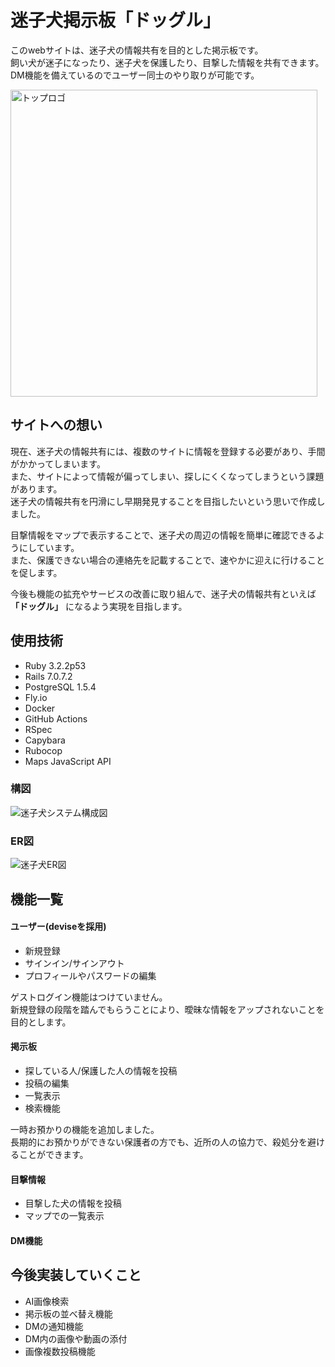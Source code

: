 # 迷子犬掲示板「ドッグル」

このwebサイトは、迷子犬の情報共有を目的とした掲示板です。  
飼い犬が迷子になったり、迷子犬を保護したり、目撃した情報を共有できます。  
DM機能を備えているのでユーザー同士のやり取りが可能です。  

<img width="491" alt="トップロゴ" src="https://github.com/ksng-potepan/lost-dog-app/assets/125693644/018ad6ae-0f3a-48ba-bec0-6666f38e8b8e">

## サイトへの想い
現在、迷子犬の情報共有には、複数のサイトに情報を登録する必要があり、手間がかかってしまいます。  
また、サイトによって情報が偏ってしまい、探しにくくなってしまうという課題があります。  
迷子犬の情報共有を円滑にし早期発見することを目指したいという思いで作成しました。

目撃情報をマップで表示することで、迷子犬の周辺の情報を簡単に確認できるようにしています。  
また、保護できない場合の連絡先を記載することで、速やかに迎えに行けることを促します。

今後も機能の拡充やサービスの改善に取り組んで、迷子犬の情報共有といえば **「ドッグル」** になるよう実現を目指します。

## 使用技術
- Ruby 3.2.2p53
- Rails 7.0.7.2
- PostgreSQL 1.5.4
- Fly.io
- Docker
- GitHub Actions
- RSpec
- Capybara
- Rubocop
- Maps JavaScript API


### 構図
![迷子犬システム構成図](https://github.com/ksng-potepan/lost-dog-app/assets/125693644/0958ee65-8356-4122-9471-90342b78ef1e)

### ER図
![迷子犬ER図](https://github.com/ksng-potepan/lost-dog-app/assets/125693644/4e40bcb7-6232-4d0c-a0ea-f137908dafa7)

## 機能一覧
#### ユーザー(deviseを採用)
- 新規登録
- サインイン/サインアウト
- プロフィールやパスワードの編集

 ゲストログイン機能はつけていません。  
 新規登録の段階を踏んでもらうことにより、曖昧な情報をアップされないことを目的とします。

#### 掲示板
- 探している人/保護した人の情報を投稿
- 投稿の編集
- 一覧表示
- 検索機能

 一時お預かりの機能を追加しました。  
 長期的にお預かりができない保護者の方でも、近所の人の協力で、殺処分を避けることができます。

#### 目撃情報
- 目撃した犬の情報を投稿
- マップでの一覧表示

#### DM機能

## 今後実装していくこと
- AI画像検索
- 掲示板の並べ替え機能
- DMの通知機能
- DM内の画像や動画の添付
- 画像複数投稿機能
